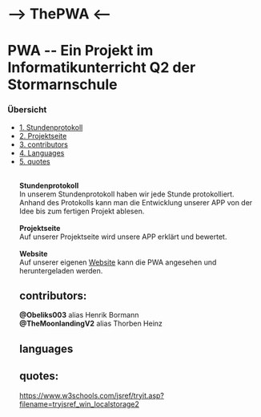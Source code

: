 # --> ThePWA <--

<h1>PWA -- Ein Projekt im Informatikunterricht Q2 der Stormarnschule</h1>

<h3> Übersicht </h3>
<ul style="list-stlye-type:none">
<li><a href="Stundenprotokoll PWA.md">1. Stundenprotokoll</a></h2></li>
<li><a href="Projektseite PWA.md">2. Projektseite</a></h2></li>
<li><a href="#contributors">3. contributors</a></h2></li>
<li><a href="#languages">4. Languages</a></h2></li>
<li><a href="#quotes">5. quotes</a></h2></li><br>

<p><b>Stundenprotokoll</b><br>
  In unserem Stundenprotokoll haben wir jede Stunde protokolliert. Anhand des Protokolls kann man die Entwicklung unserer APP von der Idee bis zum fertigen Projekt ablesen.<br><br>
<b>Projektseite</b><br>
  Auf unserer Projektseite wird unsere APP erklärt und bewertet.<br><br>
<b>Website</b><br>
  Auf unserer eigenen <a href="https://henrik.stormarnschueler.de/">Website</a> kann die PWA angesehen und heruntergeladen werden.</p>

<h2 id="contributors">contributors:</h2>
<b>@Obeliks003</b> alias Henrik Bormann<br>
<b>@TheMoonlandingV2</b> alias Thorben Heinz<br>

<h2 id="languages">languages</h2>


<h2 id="quotes">quotes:</h2>


https://www.w3schools.com/jsref/tryit.asp?filename=tryjsref_win_localstorage2
